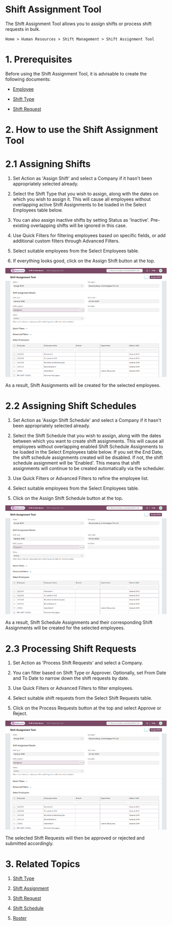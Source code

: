 # Shift Assignment Tool

The Shift Assignment Tool allows you to assign shifts or process shift requests in bulk.

    Home > Human Resources > Shift Management > Shift Assignment Tool

# 1. Prerequisites

Before using the Shift Assignment Tool, it is advisable to create the following documents:

* [Employee](../Organization%20Management/Employee.md)

* [Shift Type](../ShiftManagement/ShiftType.md)

* [Shift Request](../ShiftManagement/ShiftRequest.md)

# 2. How to use the Shift Assignment Tool

# 2.1 Assigning Shifts

1. Set Action as 'Assign Shift' and select a Company if it hasn't been appropriately selected already.

2. Select the Shift Type that you wish to assign, along with the dates on which you wish to assign it. This will cause all employees without overlapping active Shift Assignments to be loaded in the Select Employees table below.

3. You can also assign inactive shifts by setting Status as 'Inactive'. Pre-existing overlapping shifts will be ignored in this case.

4. Use Quick Filters for filtering employees based on specific fields, or add additional custom filters through Advanced Filters.

5. Select suitable employees from the Select Employees table.

6. If everything looks good, click on the Assign Shift button at the top.

![ShiftAssignmentTool](../images/Shift-Images/ShiftAssignmentTool-1.png)

As a result, Shift Assignments will be created for the selected employees.

# 2.2 Assigning Shift Schedules

1. Set Action as 'Assign Shift Schedule' and select a Company if it hasn't been appropriately selected already.

2. Select the Shift Schedule that you wish to assign, along with the dates between which you want to create shift assignments. This will cause all employees without overlapping enabled Shift Schedule Assignments to be loaded in the Select Employees table below. If you set the End Date, the shift schedule assignments created will be disabled. If not, the shift schedule assignment will be 'Enabled'. This means that shift assignments will continue to be created automatically via the scheduler.

3. Use Quick Filters or Advanced Filters to refine the employee list.

4. Select suitable employees from the Select Employees table.

5. Click on the Assign Shift Schedule button at the top.

![ShiftAssignmentTool](../images/Shift-Images/ShiftAssignmentTool-1.png)

As a result, Shift Schedule Assignments and their corresponding Shift Assignments will be created for the selected employees.

# 2.3 Processing Shift Requests

1. Set Action as 'Process Shift Requests' and select a Company.

2. You can filter based on Shift Type or Approver. Optionally, set From Date and To Date to narrow down the shift requests by date.

3. Use Quick Filters or Advanced Filters to filter employees.

4. Select suitable shift requests from the Select Shift Requests table.

5. Click on the Process Requests button at the top and select Approve or Reject.

![ShiftAssignmentTool](../images/Shift-Images/ShiftAssignmentTool-1.png)

The selected Shift Requests will then be approved or rejected and submitted accordingly.

# 3. Related Topics

1. [Shift Type](../ShiftManagement/ShiftType.md)

2. [Shift Assignment](../ShiftManagement/ShiftAssignment.md)

3. [Shift Request](../ShiftManagement/ShiftRequest.md)

4. [Shift Schedule](../ShiftManagement/ShiftSchedule.md)

5. [Roster]()